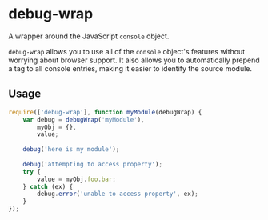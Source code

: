 debug-wrap
==========
A wrapper around the JavaScript `console` object.

`debug-wrap` allows you to use all of the `console` object's features without worrying about browser support. It also allows you to automatically prepend a tag to all console entries, making it easier to identify the source module.

## Usage

```javascript
require(['debug-wrap'], function myModule(debugWrap) {
    var debug = debugWrap('myModule'),
        myObj = {},
        value;
        
    debug('here is my module');
    
    debug('attempting to access property');
    try {
        value = myObj.foo.bar;
    } catch (ex) {
        debug.error('unable to access property', ex);
    }
});
```